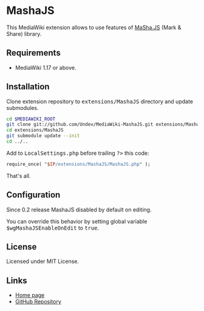 # MashaJS

This MediaWiki extension allows to use features
of [MaSha.JS](http://mashajs.com/) (Mark &amp; Share) library.

## Requirements

* MediaWiki 1.17 or above.

## Installation

Clone extension repository to <tt>extensions/MashaJS</tt> directory and update submodules.

```bash
cd $MEDIAWIKI_ROOT
git clone git://github.com/Undev/MediaWiki-MashaJS.git extensions/MashaJS
cd extensions/MashaJS
git submodule update --init
cd ../..
```

Add to <tt>LocalSettings.php</tt> before trailing <tt>?&gt;</tt> this code:

```perl
require_once( "$IP/extensions/MashaJS/MashaJS.php" );
```

That's all.

## Configuration

Since 0.2 release MashaJS disabled by default on editing.

You can override this behavior by setting global variable <tt>$wgMashaJSEnableOnEdit</tt> to <tt>true</tt>.

## License

Licensed under MIT License.

## Links

* [Home page](http://www.mediawiki.org/wiki/Extension:MashaJS)
* [GitHub Repository](https://github.com/Undev/MediaWiki-MashaJS)

